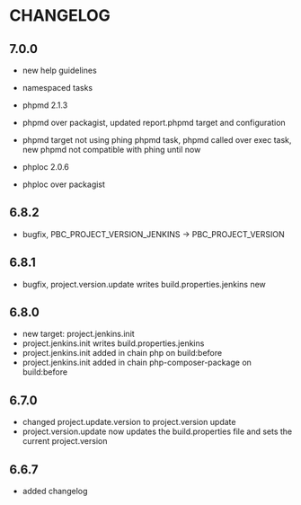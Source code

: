 # CHANGELOG

## 7.0.0

- new help guidelines
- namespaced tasks

- phpmd 2.1.3
- phpmd over packagist, updated report.phpmd target and configuration
- phpmd target not using phing phpmd task, phpmd called over exec task, new phpmd not compatible with phing until now

- phploc 2.0.6
- phploc over packagist

## 6.8.2

- bugfix, PBC_PROJECT_VERSION_JENKINS -> PBC_PROJECT_VERSION

## 6.8.1

- bugfix, project.version.update writes build.properties.jenkins new

## 6.8.0

- new target: project.jenkins.init
- project.jenkins.init writes build.properties.jenkins
- project.jenkins.init added in chain php on build:before
- project.jenkins.init added in chain php-composer-package on build:before

## 6.7.0

- changed project.update.version to project.version update
- project.version.update now updates the build.properties file and sets the current project.version

## 6.6.7

- added changelog